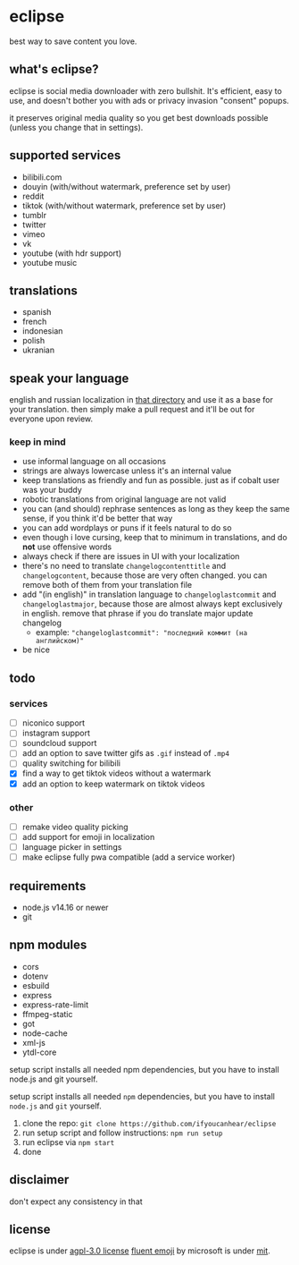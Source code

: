 # eclipse

best way to save content you love.

## what's eclipse?

eclipse is social media downloader with zero bullshit. It's efficient, easy to use, and doesn't bother you with ads or privacy invasion "consent" popups.

it preserves original media quality so you get best downloads possible (unless you change that in settings).

## supported services

- bilibili.com
- douyin (with/without watermark, preference set by user)
- reddit
- tiktok (with/without watermark, preference set by user)
- tumblr
- twitter
- vimeo
- vk
- youtube (with hdr support)
- youtube music

## translations

- spanish
- french
- indonesian
- polish
- ukranian

## speak your language

english and russian localization in [that directory](https://github.com/ifyoucanhear/eclipse/tree/current/src/localization/languages) and use it as a base for your translation. then simply make a pull request and it'll be out for everyone upon review.

### keep in mind

- use informal language on all occasions
- strings are always lowercase unless it's an internal value
- keep translations as friendly and fun as possible. just as if cobalt user was your buddy
- robotic translations from original language are not valid
- you can (and should) rephrase sentences as long as they keep the same sense, if you think it'd be better that way
- you can add wordplays or puns if it feels natural to do so
- even though i love cursing, keep that to minimum in translations, and do **not** use offensive words
- always check if there are issues in UI with your localization
- there's no need to translate `changelogcontenttitle` and `changelogcontent`, because those are very often changed. you can remove both of them from your translation file
- add "(in english)" in translation language to `changeloglastcommit` and `changeloglastmajor`, because those are almost always kept exclusively in english. remove that phrase if you do translate major update changelog
  - example: `"changeloglastcommit": "последний коммит (на английском)"`
- be nice

## todo

### services

- [ ] niconico support
- [ ] instagram support
- [ ] soundcloud support
- [ ] add an option to save twitter gifs as `.gif` instead of `.mp4`
- [ ] quality switching for bilibili
- [x] find a way to get tiktok videos without a watermark
- [x] add an option to keep watermark on tiktok videos

### other

- [ ] remake video quality picking
- [ ] add support for emoji in localization
- [ ] language picker in settings
- [ ] make eclipse fully pwa compatible (add a service worker)

## requirements

- node.js v14.16 or newer
- git

## npm modules

- cors
- dotenv
- esbuild
- express
- express-rate-limit
- ffmpeg-static
- got
- node-cache
- xml-js
- ytdl-core

setup script installs all needed npm dependencies, but you have to install node.js and git yourself.

setup script installs all needed `npm` dependencies, but you have to install `node.js` and `git` yourself.

1. clone the repo: `git clone https://github.com/ifyoucanhear/eclipse`
2. run setup script and follow instructions: `npm run setup`
3. run eclipse via `npm start`
4. done

## disclaimer

don't expect any consistency in that

## license

eclipse is under [agpl-3.0 license](https://github.com/ifyoucanhear/eclipse/LICENSE)
[fluent emoji](https://github.com/microsoft/fluentui-emoji) by microsoft is under [mit](https://github.com/microsoft/fluentui-emoji/blob/main/LICENSE).
